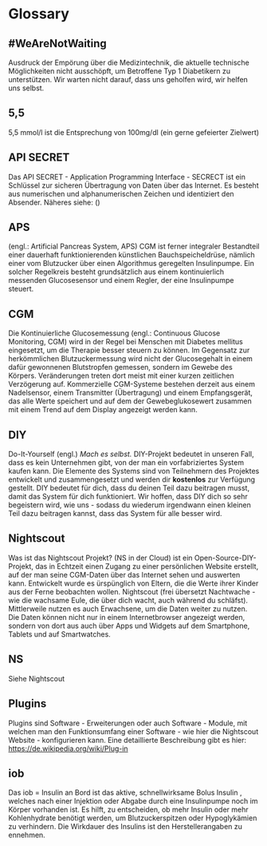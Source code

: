 # Glossary

## #WeAreNotWaiting

Ausdruck der Empörung über die Medizintechnik, die aktuelle technische Möglichkeiten nicht ausschöpft, um Betroffene Typ 1 Diabetikern zu unterstützen.
Wir warten nicht darauf, dass uns geholfen wird, wir helfen uns selbst.

## 5,5

5,5 mmol/l ist die Entsprechung von 100mg/dl (ein gerne gefeierter Zielwert)

## API SECRET

Das API SECRET - Application Programming Interface - SECRECT ist ein Schlüssel zur sicheren Übertragung von Daten über das Internet. Es besteht aus numerischen und alphanumerischen Zeichen und identiziert den Absender. Näheres siehe: ()

## APS

(engl.: Artificial Pancreas System, APS) CGM ist ferner integraler Bestandteil einer dauerhaft funktionierenden künstlichen Bauchspeicheldrüse, nämlich einer vom Blutzucker über einen Algorithmus geregelten Insulinpumpe. Ein solcher Regelkreis besteht grundsätzlich aus einem kontinuierlich messenden Glucosesensor und einem Regler, der eine Insulinpumpe steuert.

## CGM

 Die Kontinuierliche Glucosemessung (engl.: Continuous Glucose Monitoring, CGM) wird in der Regel bei Menschen mit Diabetes mellitus eingesetzt, um die Therapie besser steuern zu können. Im Gegensatz zur herkömmlichen Blutzuckermessung wird nicht der Glucosegehalt in einem dafür gewonnenen  Blutstropfen gemessen, sondern im Gewebe des Körpers. Veränderungen treten dort meist mit einer kurzen zeitlichen Verzögerung auf. 
 Kommerzielle CGM-Systeme bestehen derzeit aus einem Nadelsensor, einem Transmitter (Übertragung) und einem Empfangsgerät, das alle Werte speichert und auf dem der Gewebeglukosewert zusammen mit einem Trend auf dem Display angezeigt werden kann. 

## DIY

Do-It-Yourself (engl.) *Mach es selbst.* 
DIY-Projekt bedeutet in unseren Fall, dass es kein Unternehmen gibt, von der man ein vorfabriziertes System kaufen kann. Die Elemente des Systems sind von Teilnehmern des Projektes entwickelt und zusammengesetzt und werden dir **kostenlos** zur Verfügung gestellt. DIY bedeutet für dich, dass du deinen Teil dazu beitragen musst, damit das System für dich funktioniert. Wir hoffen, dass DIY dich so sehr begeistern wird, wie uns - sodass du wiederum irgendwann einen kleinen Teil dazu beitragen kannst, dass das System für alle besser wird.

## Nightscout

Was ist das Nightscout Projekt? (NS in der Cloud) ist ein Open-Source-DIY-Projekt, das in Echtzeit einen Zugang zu einer persönlichen Website erstellt, auf der man seine CGM-Daten über das Internet sehen und auswerten kann. Entwickelt wurde es ürspünglich von Eltern, die die Werte ihrer Kinder aus der Ferne beobachten wollen. Nightscout (frei übersetzt Nachtwache - wie die wachsame Eule, die über dich wacht, auch während du schläfst).  Mittlerweile nutzen es auch Erwachsene, um die Daten weiter zu nutzen. Die Daten können nicht nur in einem Internetbrowser angezeigt werden, sondern von dort aus auch über Apps und Widgets auf dem Smartphone, Tablets und auf Smartwatches. 

## NS

Siehe Nightscout

## Plugins

Plugins sind Software - Erweiterungen oder auch Software - Module, mit welchen man den Funktionsumfang einer Software - wie hier die Nightscout Website - konfigurieren kann. Eine detaillierte Beschreibung gibt es hier: https://de.wikipedia.org/wiki/Plug-in

## iob

Das iob = Insulin an Bord ist das aktive, schnellwirksame Bolus  Insulin , welches nach einer Injektion oder Abgabe durch eine Insulinpumpe noch im Körper vorhanden ist. Es hilft, zu entscheiden, ob mehr Insulin oder mehr Kohlenhydrate benötigt werden, um Blutzuckerspitzen oder Hypoglykämien zu verhindern.
Die Wirkdauer des Insulins ist den Herstellerangaben zu ennehmen.